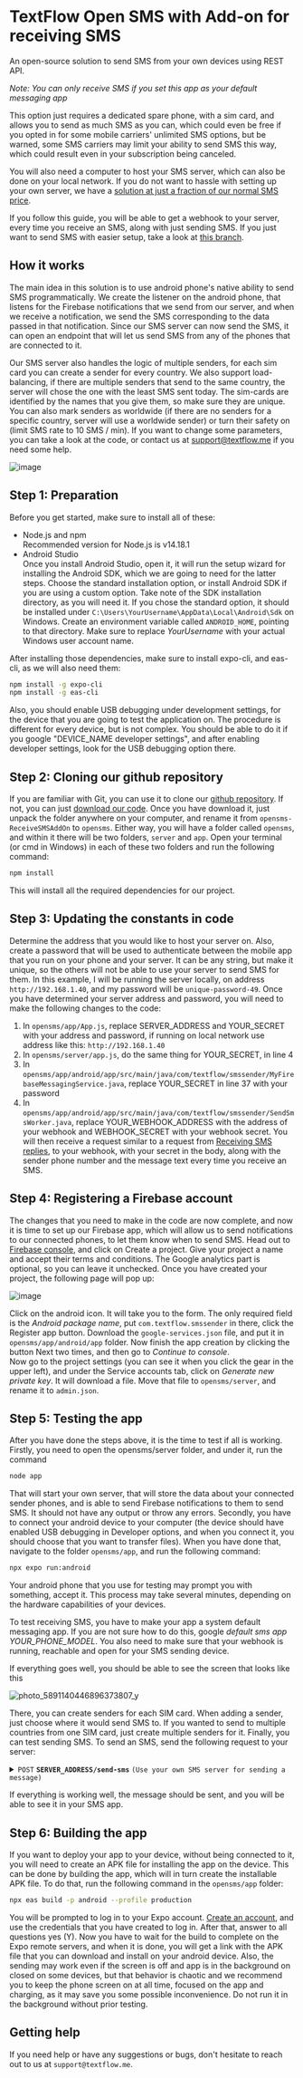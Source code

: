 # TextFlow Open SMS with Add-on for receiving SMS
An open-source solution to send SMS from your own devices using REST API. 

*Note: You can only receive SMS if you set this app as your default messaging app*

This option just requires a dedicated spare phone, with a sim card, and allows you to send as much SMS as you can, which could even be free if you opted in for some mobile carriers' unlimited SMS options, but be warned, some SMS carriers may limit your ability to send SMS this way, which could result even in your subscription being canceled. 

You will also need a computer to host your SMS server, which can also be done on your local network. If you do not want to hassle with setting up your own server, we have a [solution at just a fraction of our normal SMS price](https://textflow.me/smsgateway). 

If you follow this guide, you will be able to get a webhook to your server, every time you receive an SMS, along with just sending SMS. If you just want to send SMS with easier setup, take a look at [this branch](https://github.com/Skocimis/opensms/tree/master). 

## How it works

The main idea in this solution is to use android phone's native ability to send SMS programmatically. We create the listener on the android phone, that listens for the Firebase notifications that we send from our server, and when we receive a notification, we send the SMS corresponding to the data passed in that notification. Since our SMS server can now send the SMS, it can open an endpoint that will let us send SMS from any of the phones that are connected to it.

Our SMS server also handles the logic of multiple senders, for each sim card you can create a sender for every country. We also support load-balancing, if there are multiple senders that send to the same country, the server will chose the one with the least SMS sent today. The sim-cards are identified by the names that you give them, so make sure they are unique. You can also mark senders as worldwide (if there are no senders for a specific country, server will use a worldwide sender) or turn their safety on (limit SMS rate to 10 SMS / min). If you want to change some parameters, you can take a look at the code, or contact us at support@textflow.me if you need some help. 

![image](https://github.com/Skocimis/opensms/assets/24946127/15849bdf-9082-46bf-9778-5f6be3f4f465)

## Step 1: Preparation

Before you get started, make sure to install all of these:

* Node.js and npm <br> Recommended version for Node.js is v14.18.1
* Android Studio<br>Once you install Android Studio, open it, it will run the setup wizard for installing the Android SDK, which we are going to need for the latter steps. Choose the standard installation option, or install Android SDK if you are using a custom option. Take note of the SDK installation directory, as you will need it. If you chose the standard option, it should be installed under `C:\Users\YourUsername\AppData\Local\Android\Sdk` on Windows. Create an environment variable called `ANDROID_HOME`, pointing to that directory. Make sure to replace _YourUsername_ with your actual Windows user account name.

After installing those dependencies, make sure to install expo-cli, and eas-cli, as we will also need them:
```bash
npm install -g expo-cli
npm install -g eas-cli
```

Also, you should enable USB debugging under development settings, for the device that you are going to test the application on. The procedure is different for every device, but is not complex. You should be able to do it if you google "DEVICE_NAME developer settings", and after enabling developer settings, look for the USB debugging option there. 

## Step 2: Cloning our github repository

If you are familiar with Git, you can use it to clone our [github repository](https://github.com/Skocimis/opensms). 
If not, you can just [download our code](https://github.com/Skocimis/opensms/archive/refs/heads/master.zip). Once you have download it, just unpack the folder anywhere on your computer, and rename it from `opensms-ReceiveSMSAddOn` to `opensms`. 
Either way, you will have a folder called `opensms`, and within it there will be two folders, `server` and `app`. Open your terminal (or cmd in Windows) in each of these two folders and run the following command:
```bash
npm install
```
This will install all the required dependencies for our project.

## Step 3: Updating the constants in code

Determine the address that you would like to host your server on. Also, create a password that will be used to authenticate between the mobile app that you run on your phone and your server. It can be any string, but make it unique, so the others will not be able to use your server to send SMS for them. 
In this example, I will be running the server locally, on address `http://192.168.1.40`, and my password will be `unique-password-49`. 
Once you have determined your server address and password, you will need to make the following changes to the code:
1. In `opensms/app/App.js`, replace SERVER_ADDRESS and YOUR_SECRET with your address and password, if running on local network use address like this: `http://192.168.1.40`
2. In `opensms/server/app.js`, do the same thing for YOUR_SECRET, in line 4
3. In `opensms/app/android/app/src/main/java/com/textflow/smssender/MyFirebaseMessagingService.java`, replace YOUR_SECRET in line 37 with your password
4. In `opensms/app/android/app/src/main/java/com/textflow/smssender/SendSmsWorker.java`, replace YOUR_WEBHOOK_ADDRESS with the address of your webhook and WEBHOOK_SECRET with your webhook secret. You will then receive a request similar to a request from [Receiving SMS replies](https://docs.textflow.me/receiving-sms-replies), to your webhook, with your secret in the body, along with the sender phone number and the message text every time you receive an SMS. 

## Step 4: Registering a Firebase account

The changes that you need to make in the code are now complete, and now it is time to set up our Firebase app, which will allow us to send notifications to our connected phones, to let them know when to send SMS. 
Head out to [Firebase console](https://console.firebase.google.com/), and click on Create a project. Give your project a name and accept their terms and conditions. The Google analytics part is optional, so you can leave it unchecked.
Once you have created your project, the following page will pop up:

![image](https://github.com/Skocimis/opensms/assets/24946127/955f94a3-c5a3-4f6a-8f73-ec9d702ff6cf)

Click on the android icon. It will take you to the form. The only required field is the _Android package name_, put `com.textflow.smssender` in there, click the Register app button. Download the `google-services.json` file, and put it in `opensms/app/android/app` folder.
Now finish the app creation by clicking the button Next two times, and then go to _Continue to console_.  
Now go to the project settings (you can see it when you click the gear in the upper left), and under the Service accounts tab, click on _Generate new private key_. It will download a file. Move that file to `opensms/server`, and rename it to `admin.json`. 

## Step 5: Testing the app

After you have done the steps above, it is the time to test if all is working. 
Firstly, you need to open the opensms/server folder, and under it, run the command
```bash
node app
```
That will start your own server, that will store the data about your connected sender phones, and is able to send Firebase notifications to them to send SMS. It should not have any output or throw any errors. 
Secondly, you have to connect your android device to your computer (the device should have enabled USB debugging in Developer options, and when you connect it, you should choose that you want to transfer files). When you have done that, navigate to the folder `opensms/app`, and run the following command:
```bash
npx expo run:android
```
Your android phone that you use for testing may prompt you with something, accept it. This process may take several minutes, depending on the hardware capabilities of your devices. 

To test receiving SMS, you have to make your app a system default messaging app. If you are not sure how to do this, google *default sms app YOUR_PHONE_MODEL*. You also need to make sure that your webhook is running, reachable and open for your SMS sending device. 

If everything goes well, you should be able to see the screen that looks like this

![photo_5891140446896373807_y](https://github.com/Skocimis/opensms/assets/24946127/0ba50311-0132-4d66-9043-6cff66d29ae3)

There, you can create senders for each SIM card. When adding a sender, just choose where it would send SMS to. If you wanted to send to multiple countries from one SIM card, just create multiple senders for it. 
Finally, you can test sending SMS. To send an SMS, send the following request to your server:

<details>
 <summary><code>POST</code> <code><b>SERVER_ADDRESS/send-sms</b></code> <code>(Use your own SMS server for sending a message)</code></summary>

##### Header

> | name         |  type     | data type               | description                                                           |
> |--------------|-----------|-------------------------|-----------------------------------------------------------------------|
> | Content-Type |  required | String                  | Should be `application/json`                                          |

##### Body

> | name         |  type     | data type               | description                                                           |
> |--------------|-----------|-------------------------|-----------------------------------------------------------------------|
> | secret       |  required | String                  | The password that you have created in step 3                          |
> | phone_number |  required | String                  | Recipient phone number, with a country prefix. E.g. `+11234567890`    |
> | text         |  required | String                  | Message body                                                          |

</details>

If everything is working well, the message should be sent, and you will be able to see it in your SMS app. 

## Step 6: Building the app

If you want to deploy your app to your device, without being connected to it, you will need to create an APK file for installing the app on the device. This can be done by building the app, which will in turn create the installable APK file. 
To do that, run the following command in the `opensms/app` folder:
```bash
npx eas build -p android --profile production
```
You will be prompted to log in to your Expo account. [Create an account](https://expo.dev/signup), and use the credentials that you have created to log in. After that, answer to all questions yes (Y). Now you have to wait for the build to complete on the Expo remote servers, and when it is done, you will get a link with the APK file that you can download and install on your android device. 
Also, the sending may work even if the screen is off and app is in the background on closed on some devices, but that behavior is chaotic and we recommend you to keep the phone screen on at all time, focused on the app and charging, as it may save you some possible inconvenience. Do not run it in the background without prior testing. 

## Getting help

If you need help or have any suggestions or bugs, don't hesitate to reach out to us at `support@textflow.me`.
